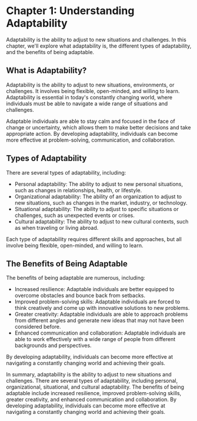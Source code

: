 Chapter 1: Understanding Adaptability
=====================================

Adaptability is the ability to adjust to new situations and challenges. In this chapter, we'll explore what adaptability is, the different types of adaptability, and the benefits of being adaptable.

What is Adaptability?
---------------------

Adaptability is the ability to adjust to new situations, environments, or challenges. It involves being flexible, open-minded, and willing to learn. Adaptability is essential in today's constantly changing world, where individuals must be able to navigate a wide range of situations and challenges.

Adaptable individuals are able to stay calm and focused in the face of change or uncertainty, which allows them to make better decisions and take appropriate action. By developing adaptability, individuals can become more effective at problem-solving, communication, and collaboration.

Types of Adaptability
---------------------

There are several types of adaptability, including:

* Personal adaptability: The ability to adjust to new personal situations, such as changes in relationships, health, or lifestyle.
* Organizational adaptability: The ability of an organization to adjust to new situations, such as changes in the market, industry, or technology.
* Situational adaptability: The ability to adjust to specific situations or challenges, such as unexpected events or crises.
* Cultural adaptability: The ability to adjust to new cultural contexts, such as when traveling or living abroad.

Each type of adaptability requires different skills and approaches, but all involve being flexible, open-minded, and willing to learn.

The Benefits of Being Adaptable
-------------------------------

The benefits of being adaptable are numerous, including:

* Increased resilience: Adaptable individuals are better equipped to overcome obstacles and bounce back from setbacks.
* Improved problem-solving skills: Adaptable individuals are forced to think creatively and come up with innovative solutions to new problems.
* Greater creativity: Adaptable individuals are able to approach problems from different angles and generate new ideas that may not have been considered before.
* Enhanced communication and collaboration: Adaptable individuals are able to work effectively with a wide range of people from different backgrounds and perspectives.

By developing adaptability, individuals can become more effective at navigating a constantly changing world and achieving their goals.

In summary, adaptability is the ability to adjust to new situations and challenges. There are several types of adaptability, including personal, organizational, situational, and cultural adaptability. The benefits of being adaptable include increased resilience, improved problem-solving skills, greater creativity, and enhanced communication and collaboration. By developing adaptability, individuals can become more effective at navigating a constantly changing world and achieving their goals.
